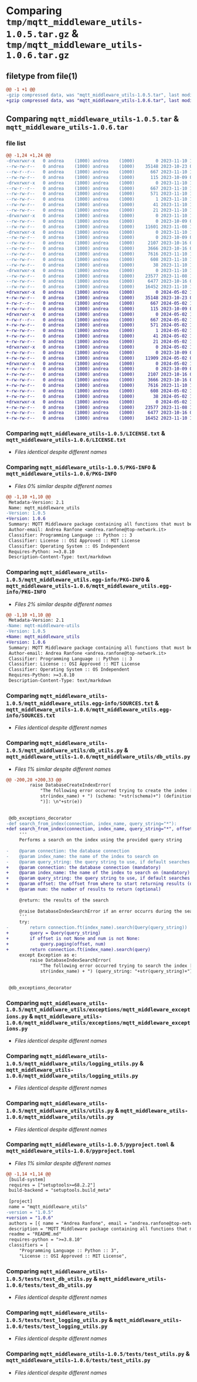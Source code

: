 # Comparing `tmp/mqtt_middleware_utils-1.0.5.tar.gz` & `tmp/mqtt_middleware_utils-1.0.6.tar.gz`

## filetype from file(1)

```diff
@@ -1 +1 @@
-gzip compressed data, was "mqtt_middleware_utils-1.0.5.tar", last modified: Fri Nov 10 10:47:24 2023, max compression
+gzip compressed data, was "mqtt_middleware_utils-1.0.6.tar", last modified: Thu May  2 10:02:38 2024, max compression
```

## Comparing `mqtt_middleware_utils-1.0.5.tar` & `mqtt_middleware_utils-1.0.6.tar`

### file list

```diff
@@ -1,24 +1,24 @@
-drwxrwxr-x   0 andrea    (1000) andrea    (1000)        0 2023-11-10 10:47:24.869178 mqtt_middleware_utils-1.0.5/
--rw-rw-r--   0 andrea    (1000) andrea    (1000)    35148 2023-10-23 09:27:12.000000 mqtt_middleware_utils-1.0.5/LICENSE.txt
--rw-r--r--   0 andrea    (1000) andrea    (1000)      667 2023-11-10 10:47:24.869178 mqtt_middleware_utils-1.0.5/PKG-INFO
--rw-rw-r--   0 andrea    (1000) andrea    (1000)      115 2023-10-09 07:21:51.000000 mqtt_middleware_utils-1.0.5/README.md
-drwxrwxr-x   0 andrea    (1000) andrea    (1000)        0 2023-11-10 10:47:24.869178 mqtt_middleware_utils-1.0.5/mqtt_middleware_utils.egg-info/
--rw-r--r--   0 andrea    (1000) andrea    (1000)      667 2023-11-10 10:47:24.000000 mqtt_middleware_utils-1.0.5/mqtt_middleware_utils.egg-info/PKG-INFO
--rw-rw-r--   0 andrea    (1000) andrea    (1000)      571 2023-11-10 10:47:24.000000 mqtt_middleware_utils-1.0.5/mqtt_middleware_utils.egg-info/SOURCES.txt
--rw-rw-r--   0 andrea    (1000) andrea    (1000)        1 2023-11-10 10:47:24.000000 mqtt_middleware_utils-1.0.5/mqtt_middleware_utils.egg-info/dependency_links.txt
--rw-rw-r--   0 andrea    (1000) andrea    (1000)       41 2023-11-10 10:47:24.000000 mqtt_middleware_utils-1.0.5/mqtt_middleware_utils.egg-info/requires.txt
--rw-rw-r--   0 andrea    (1000) andrea    (1000)       21 2023-11-10 10:47:24.000000 mqtt_middleware_utils-1.0.5/mqtt_middleware_utils.egg-info/top_level.txt
-drwxrwxr-x   0 andrea    (1000) andrea    (1000)        0 2023-11-10 10:47:24.869178 mqtt_middleware_utils-1.0.5/mqtt_middlware_utils/
--rw-rw-r--   0 andrea    (1000) andrea    (1000)        0 2023-10-09 07:21:51.000000 mqtt_middleware_utils-1.0.5/mqtt_middlware_utils/__init__.py
--rw-rw-r--   0 andrea    (1000) andrea    (1000)    11601 2023-11-08 10:12:59.000000 mqtt_middleware_utils-1.0.5/mqtt_middlware_utils/db_utils.py
-drwxrwxr-x   0 andrea    (1000) andrea    (1000)        0 2023-11-10 10:47:24.869178 mqtt_middleware_utils-1.0.5/mqtt_middlware_utils/exceptions/
--rw-rw-r--   0 andrea    (1000) andrea    (1000)        0 2023-10-09 07:21:51.000000 mqtt_middleware_utils-1.0.5/mqtt_middlware_utils/exceptions/__init__.py
--rw-rw-r--   0 andrea    (1000) andrea    (1000)     2107 2023-10-16 07:39:49.000000 mqtt_middleware_utils-1.0.5/mqtt_middlware_utils/exceptions/mqtt_middleware_exceptions.py
--rw-rw-r--   0 andrea    (1000) andrea    (1000)     3666 2023-10-16 07:39:49.000000 mqtt_middleware_utils-1.0.5/mqtt_middlware_utils/logging_utils.py
--rw-rw-r--   0 andrea    (1000) andrea    (1000)     7616 2023-11-10 10:46:44.000000 mqtt_middleware_utils-1.0.5/mqtt_middlware_utils/utils.py
--rw-rw-r--   0 andrea    (1000) andrea    (1000)      608 2023-11-10 10:46:44.000000 mqtt_middleware_utils-1.0.5/pyproject.toml
--rw-rw-r--   0 andrea    (1000) andrea    (1000)       38 2023-11-10 10:47:24.869178 mqtt_middleware_utils-1.0.5/setup.cfg
-drwxrwxr-x   0 andrea    (1000) andrea    (1000)        0 2023-11-10 10:47:24.869178 mqtt_middleware_utils-1.0.5/tests/
--rw-rw-r--   0 andrea    (1000) andrea    (1000)    23577 2023-11-08 10:12:59.000000 mqtt_middleware_utils-1.0.5/tests/test_db_utils.py
--rw-rw-r--   0 andrea    (1000) andrea    (1000)     6477 2023-10-16 07:39:49.000000 mqtt_middleware_utils-1.0.5/tests/test_logging_utils.py
--rw-rw-r--   0 andrea    (1000) andrea    (1000)    16452 2023-11-10 10:46:44.000000 mqtt_middleware_utils-1.0.5/tests/test_utils.py
+drwxrwxr-x   0 andrea    (1000) andrea    (1000)        0 2024-05-02 10:02:38.783273 mqtt_middleware_utils-1.0.6/
+-rw-rw-r--   0 andrea    (1000) andrea    (1000)    35148 2023-10-23 09:27:12.000000 mqtt_middleware_utils-1.0.6/LICENSE.txt
+-rw-r--r--   0 andrea    (1000) andrea    (1000)      667 2024-05-02 10:02:38.783273 mqtt_middleware_utils-1.0.6/PKG-INFO
+-rw-rw-r--   0 andrea    (1000) andrea    (1000)      115 2023-10-09 07:21:51.000000 mqtt_middleware_utils-1.0.6/README.md
+drwxrwxr-x   0 andrea    (1000) andrea    (1000)        0 2024-05-02 10:02:38.783273 mqtt_middleware_utils-1.0.6/mqtt_middleware_utils.egg-info/
+-rw-r--r--   0 andrea    (1000) andrea    (1000)      667 2024-05-02 10:02:38.000000 mqtt_middleware_utils-1.0.6/mqtt_middleware_utils.egg-info/PKG-INFO
+-rw-rw-r--   0 andrea    (1000) andrea    (1000)      571 2024-05-02 10:02:38.000000 mqtt_middleware_utils-1.0.6/mqtt_middleware_utils.egg-info/SOURCES.txt
+-rw-rw-r--   0 andrea    (1000) andrea    (1000)        1 2024-05-02 10:02:38.000000 mqtt_middleware_utils-1.0.6/mqtt_middleware_utils.egg-info/dependency_links.txt
+-rw-rw-r--   0 andrea    (1000) andrea    (1000)       41 2024-05-02 10:02:38.000000 mqtt_middleware_utils-1.0.6/mqtt_middleware_utils.egg-info/requires.txt
+-rw-rw-r--   0 andrea    (1000) andrea    (1000)       21 2024-05-02 10:02:38.000000 mqtt_middleware_utils-1.0.6/mqtt_middleware_utils.egg-info/top_level.txt
+drwxrwxr-x   0 andrea    (1000) andrea    (1000)        0 2024-05-02 10:02:38.783273 mqtt_middleware_utils-1.0.6/mqtt_middlware_utils/
+-rw-rw-r--   0 andrea    (1000) andrea    (1000)        0 2023-10-09 07:21:51.000000 mqtt_middleware_utils-1.0.6/mqtt_middlware_utils/__init__.py
+-rw-rw-r--   0 andrea    (1000) andrea    (1000)    11909 2024-05-02 09:59:44.000000 mqtt_middleware_utils-1.0.6/mqtt_middlware_utils/db_utils.py
+drwxrwxr-x   0 andrea    (1000) andrea    (1000)        0 2024-05-02 10:02:38.783273 mqtt_middleware_utils-1.0.6/mqtt_middlware_utils/exceptions/
+-rw-rw-r--   0 andrea    (1000) andrea    (1000)        0 2023-10-09 07:21:51.000000 mqtt_middleware_utils-1.0.6/mqtt_middlware_utils/exceptions/__init__.py
+-rw-rw-r--   0 andrea    (1000) andrea    (1000)     2107 2023-10-16 07:39:49.000000 mqtt_middleware_utils-1.0.6/mqtt_middlware_utils/exceptions/mqtt_middleware_exceptions.py
+-rw-rw-r--   0 andrea    (1000) andrea    (1000)     3666 2023-10-16 07:39:49.000000 mqtt_middleware_utils-1.0.6/mqtt_middlware_utils/logging_utils.py
+-rw-rw-r--   0 andrea    (1000) andrea    (1000)     7616 2023-11-10 10:46:44.000000 mqtt_middleware_utils-1.0.6/mqtt_middlware_utils/utils.py
+-rw-rw-r--   0 andrea    (1000) andrea    (1000)      608 2024-05-02 10:01:45.000000 mqtt_middleware_utils-1.0.6/pyproject.toml
+-rw-rw-r--   0 andrea    (1000) andrea    (1000)       38 2024-05-02 10:02:38.783273 mqtt_middleware_utils-1.0.6/setup.cfg
+drwxrwxr-x   0 andrea    (1000) andrea    (1000)        0 2024-05-02 10:02:38.783273 mqtt_middleware_utils-1.0.6/tests/
+-rw-rw-r--   0 andrea    (1000) andrea    (1000)    23577 2023-11-08 10:12:59.000000 mqtt_middleware_utils-1.0.6/tests/test_db_utils.py
+-rw-rw-r--   0 andrea    (1000) andrea    (1000)     6477 2023-10-16 07:39:49.000000 mqtt_middleware_utils-1.0.6/tests/test_logging_utils.py
+-rw-rw-r--   0 andrea    (1000) andrea    (1000)    16452 2023-11-10 10:46:44.000000 mqtt_middleware_utils-1.0.6/tests/test_utils.py
```

### Comparing `mqtt_middleware_utils-1.0.5/LICENSE.txt` & `mqtt_middleware_utils-1.0.6/LICENSE.txt`

 * *Files identical despite different names*

### Comparing `mqtt_middleware_utils-1.0.5/PKG-INFO` & `mqtt_middleware_utils-1.0.6/PKG-INFO`

 * *Files 0% similar despite different names*

```diff
@@ -1,10 +1,10 @@
 Metadata-Version: 2.1
 Name: mqtt_middleware_utils
-Version: 1.0.5
+Version: 1.0.6
 Summary: MQTT Middleware package containing all functions that must be shared between FaaS projects
 Author-email: Andrea Ranfone <andrea.ranfone@top-network.it>
 Classifier: Programming Language :: Python :: 3
 Classifier: License :: OSI Approved :: MIT License
 Classifier: Operating System :: OS Independent
 Requires-Python: >=3.8.10
 Description-Content-Type: text/markdown
```

### Comparing `mqtt_middleware_utils-1.0.5/mqtt_middleware_utils.egg-info/PKG-INFO` & `mqtt_middleware_utils-1.0.6/mqtt_middleware_utils.egg-info/PKG-INFO`

 * *Files 2% similar despite different names*

```diff
@@ -1,10 +1,10 @@
 Metadata-Version: 2.1
-Name: mqtt-middleware-utils
-Version: 1.0.5
+Name: mqtt_middleware_utils
+Version: 1.0.6
 Summary: MQTT Middleware package containing all functions that must be shared between FaaS projects
 Author-email: Andrea Ranfone <andrea.ranfone@top-network.it>
 Classifier: Programming Language :: Python :: 3
 Classifier: License :: OSI Approved :: MIT License
 Classifier: Operating System :: OS Independent
 Requires-Python: >=3.8.10
 Description-Content-Type: text/markdown
```

### Comparing `mqtt_middleware_utils-1.0.5/mqtt_middleware_utils.egg-info/SOURCES.txt` & `mqtt_middleware_utils-1.0.6/mqtt_middleware_utils.egg-info/SOURCES.txt`

 * *Files identical despite different names*

### Comparing `mqtt_middleware_utils-1.0.5/mqtt_middlware_utils/db_utils.py` & `mqtt_middleware_utils-1.0.6/mqtt_middlware_utils/db_utils.py`

 * *Files 1% similar despite different names*

```diff
@@ -200,28 +200,33 @@
         raise DatabaseCreateIndexError(
             "The following error occurred trying to create the index [(index_name: " +
             str(index_name) + ") (schema: "+str(schema)+") (definition: "+str(definition) +
             ")]: \n"+str(e))
 
 
 @db_exceptions_decorator
-def search_from_index(connection, index_name, query_string="*"):
+def search_from_index(connection, index_name, query_string="*", offset=None, num=None):
     '''
     Performs a search on the index using the provided query string
 
-    @param connection: the database connection
-    @param index_name: the name of the index to search on
-    @param query_string: the query string to use, if default searches all index
+    @param connection: the database connection (mandatory)
+    @param index_name: the name of the index to search on (mandatory)
+    @param query_string: the query string to use, if default searches all index (mandatory)
+    @param offset: the offset from where to start returning results (optional)
+    @param num: the number of results to return (optional)
 
     @return: the results of the search
 
     @raise DatabaseIndexSearchError if an error occurrs during the search operation on the index.
     '''
     try:
-        return connection.ft(index_name).search(Query(query_string))
+        query = Query(query_string)
+        if offset is not None and num is not None:
+            query.paging(offset, num)
+        return connection.ft(index_name).search(query)
     except Exception as e:
         raise DatabaseIndexSearchError(
             "The following error occurred trying to search the index [(index_name: " +
             str(index_name) + ") (query_string: "+str(query_string)+")]: \n"+str(e))
 
 
 @db_exceptions_decorator
```

### Comparing `mqtt_middleware_utils-1.0.5/mqtt_middlware_utils/exceptions/mqtt_middleware_exceptions.py` & `mqtt_middleware_utils-1.0.6/mqtt_middlware_utils/exceptions/mqtt_middleware_exceptions.py`

 * *Files identical despite different names*

### Comparing `mqtt_middleware_utils-1.0.5/mqtt_middlware_utils/logging_utils.py` & `mqtt_middleware_utils-1.0.6/mqtt_middlware_utils/logging_utils.py`

 * *Files identical despite different names*

### Comparing `mqtt_middleware_utils-1.0.5/mqtt_middlware_utils/utils.py` & `mqtt_middleware_utils-1.0.6/mqtt_middlware_utils/utils.py`

 * *Files identical despite different names*

### Comparing `mqtt_middleware_utils-1.0.5/pyproject.toml` & `mqtt_middleware_utils-1.0.6/pyproject.toml`

 * *Files 1% similar despite different names*

```diff
@@ -1,14 +1,14 @@
 [build-system]
 requires = ["setuptools>=68.2.2"]
 build-backend = "setuptools.build_meta"
 
 [project]
 name = "mqtt_middleware_utils"
-version = "1.0.5"
+version = "1.0.6"
 authors = [{ name = "Andrea Ranfone", email = "andrea.ranfone@top-network.it" }]
 description = "MQTT Middleware package containing all functions that must be shared between FaaS projects"
 readme = "README.md"
 requires-python = ">=3.8.10"
 classifiers = [
     "Programming Language :: Python :: 3",
     "License :: OSI Approved :: MIT License",
```

### Comparing `mqtt_middleware_utils-1.0.5/tests/test_db_utils.py` & `mqtt_middleware_utils-1.0.6/tests/test_db_utils.py`

 * *Files identical despite different names*

### Comparing `mqtt_middleware_utils-1.0.5/tests/test_logging_utils.py` & `mqtt_middleware_utils-1.0.6/tests/test_logging_utils.py`

 * *Files identical despite different names*

### Comparing `mqtt_middleware_utils-1.0.5/tests/test_utils.py` & `mqtt_middleware_utils-1.0.6/tests/test_utils.py`

 * *Files identical despite different names*

